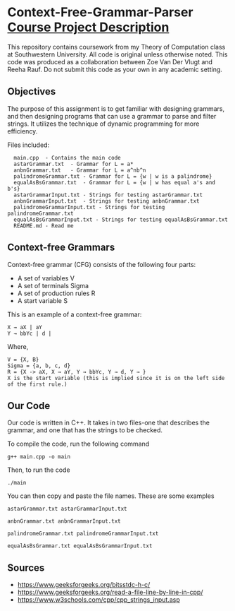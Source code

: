 # Context-Free-Grammar-Parser [Course Project Description](https://docs.google.com/document/d/1NzWoRt5bRfIU2RMqYrBLgnyAt2gfWIe5aHU6L1U8qQk/edit?usp=sharing)
This repository contains coursework from my Theory of Computation class at Southwestern University. All code is original unless otherwise noted. This code was produced as a collaboration between Zoe Van Der Vlugt and Reeha Rauf. Do not submit this code as your own in any academic setting.

## Objectives
The purpose of this assignment is to get familiar  with designing grammars, and then designing programs that can use a grammar to parse and filter strings. It utilizes the technique of dynamic programming for more efficiency.

Files included:
```
  main.cpp  - Contains the main code
  astarGrammar.txt  - Grammar for L = a*
  anbnGrammar.txt   - Grammar for L = a^nb^n
  palindromeGrammar.txt - Grammar for L = {w | w is a palindrome}
  equalAsBsGrammar.txt  - Grammar for L = {w | w has equal a's and b's}
  astarGrammarInput.txt - Strings for testing astarGrammar.txt
  anbnGrammarInput.txt  - Strings for testing anbnGrammar.txt
  palindromeGrammarInput.txt - Strings for testing palindromeGrammar.txt
  equalAsBsGrammarInput.txt - Strings for testing equalAsBsGrammar.txt
  README.md - Read me
```

## Context-free Grammars ##
Context-free grammar (CFG) consists of the following four parts:
- A set of variables V
- A set of terminals Sigma
- A set of production rules R
- A start variable S

This is an example of a context-free grammar:
```
X → aX | aY 
Y → bbYc | d | 
```
Where,
```
V = {X, B} 
Sigma = {a, b, c, d} 
R = {X -> aX, X → aY, Y → bbYc, Y → d, Y → } 
X is the start variable (this is implied since it is on the left side of the first rule.)
```
## Our Code ##

Our code is written in C++. It takes in two files-one that describes the grammar, and one that has the strings to be checked. 

To compile the code, run the following command
```
g++ main.cpp -o main
```
Then, to run the code
```
./main
```
You can then copy and paste the file names. These are some examples
```
astarGrammar.txt astarGrammarInput.txt
```
```
anbnGrammar.txt anbnGrammarInput.txt
```
```
palindromeGrammar.txt palindromeGrammarInput.txt
```
```
equalAsBsGrammar.txt equalAsBsGrammarInput.txt
```
## Sources ##
- https://www.geeksforgeeks.org/bitsstdc-h-c/
- https://www.geeksforgeeks.org/read-a-file-line-by-line-in-cpp/
- https://www.w3schools.com/cpp/cpp_strings_input.asp
